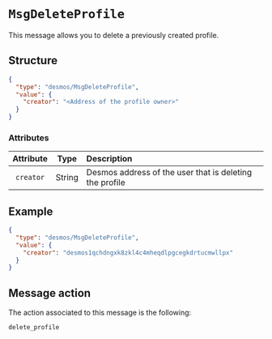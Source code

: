 # `MsgDeleteProfile`
This message allows you to delete a previously created profile.

## Structure
````json
{
  "type": "desmos/MsgDeleteProfile",
  "value": {
    "creator": "<Address of the profile owner>"
  }
}
````

### Attributes
| Attribute | Type | Description |
| :-------: | :----: | :-------- |
| `creator` | String | Desmos address of the user that is deleting the profile |

## Example
````json
{
  "type": "desmos/MsgDeleteProfile",
  "value": {
    "creator": "desmos1qchdngxk8zkl4c4mheqdlpgcegkdrtucmwllpx"
  }
}
````

## Message action
The action associated to this message is the following:

```
delete_profile
```